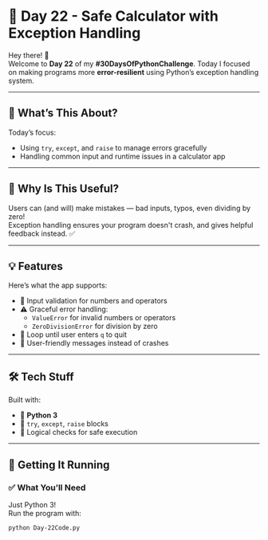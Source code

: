 # 🧮 Day 22 - Safe Calculator with Exception Handling

Hey there! 👋  
Welcome to **Day 22** of my **#30DaysOfPythonChallenge**. Today I focused on making programs more **error-resilient** using Python’s exception handling system.

---

## 📌 What’s This About?
Today’s focus:
- Using `try`, `except`, and `raise` to manage errors gracefully
- Handling common input and runtime issues in a calculator app

---

## 💭 Why Is This Useful?
Users can (and will) make mistakes — bad inputs, typos, even dividing by zero!  
Exception handling ensures your program doesn't crash, and gives helpful feedback instead. ✅

---

## 💡 Features

Here’s what the app supports:
- 🧪 Input validation for numbers and operators
- ⚠️ Graceful error handling:
  - `ValueError` for invalid numbers or operators
  - `ZeroDivisionError` for division by zero
- 🔁 Loop until user enters `q` to quit
- 📢 User-friendly messages instead of crashes

---

## 🛠️ Tech Stuff

Built with:
- 🐍 **Python 3**
- 🧯 `try`, `except`, `raise` blocks
- 🧠 Logical checks for safe execution

---

## 🚀 Getting It Running

### ✅ What You’ll Need
Just Python 3!  
Run the program with:
```bash
python Day-22Code.py
